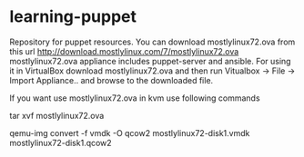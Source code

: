 # learning-puppet
Repository for puppet resources.
You can download mostlylinux72.ova from this url
http://download.mostlylinux.com/7/mostlylinux72.ova
mostlylinux72.ova appliance includes puppet-server and ansible.
For using it in VirtualBox download mostlylinux72.ova and then run Vitualbox
-> File -> Import Appliance.. and browse to the downloaded file.

If you want use mostlylinux72.ova in kvm use following commands 

tar xvf mostlylinux72.ova

qemu-img convert -f vmdk -O qcow2 mostlylinux72-disk1.vmdk mostlylinux72-disk1.qcow2
